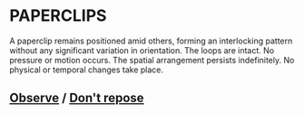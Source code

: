 # PAPERCLIPS

A paperclip remains positioned amid others, forming an interlocking pattern without any significant variation in orientation. The loops are intact. No pressure or motion occurs. The spatial arrangement persists indefinitely. No physical or temporal changes take place.

## [Observe](page-67153af8b9275aad) / [Don't repose](page-d65b2a8ca0aff5d1)
